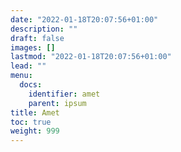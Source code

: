 ```yaml
---
date: "2022-01-18T20:07:56+01:00"
description: ""
draft: false
images: []
lastmod: "2022-01-18T20:07:56+01:00"
lead: ""
menu:
  docs:
    identifier: amet
    parent: ipsum
title: Amet
toc: true
weight: 999
---
```

